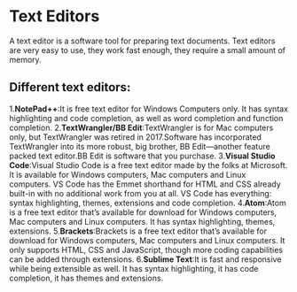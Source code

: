 # Text Editors
A text editor is a software tool for preparing text documents. Text editors are very easy to use, they work fast enough, they require a small amount of memory.

## Different text editors:

1.**NotePad++**:It is free text editor for Windows Computers only. It has syntax highlighting and code
completion, as well as word completion and function completion.
2.**TextWrangler/BB Edit**:TextWrangler is for Mac computers only, but TextWrangler was retired in 2017.Software has incorporated TextWrangler into its more robust, big brother, BB Edit—another feature packed text editor.BB Edit is software that you purchase.
3.**Visual Studio Code**:Visual Studio Code is a free text editor made by the folks at Microsoft. It is available for Windows computers, Mac computers and Linux computers. VS Code has the Emmet shorthand for HTML and CSS already built-in with no additional work from you at all. VS Code has everything: syntax highlighting, themes, extensions and code completion.
4.**Atom**:Atom is a free text editor that’s available for download for Windows computers, Mac computers and Linux computers. It has syntax highlighting, themes, extensions.
5.**Brackets**:Brackets is a free text editor that’s available for download for Windows computers, Mac computers and Linux computers. It only supports HTML, CSS and JavaScript, though more coding capabilities can be added through extensions.
6.**Sublime Text**:It is fast and responsive while being extensible as well. It has syntax highlighting, it has code
completion, it has themes and extensions.





    

